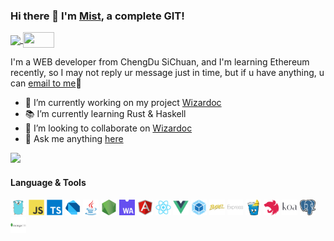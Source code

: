 ### Hi there 👋 I'm [Mist](https://github.com/youncccat), a complete GIT!

<div>
  <a href="https://twitter.com/YC08391623">
    <img align="center" height="23" src="https://raw.githubusercontent.com/youncccat/youncccat/7395d56ccd248a32887221b940393120ca6f71e7/assets/twitter.svg" />
  </a>
  <a href="Mailto:zzhbbdbbd@163.com">
    <img align="center" height="25"  width="50" src="https://raw.githubusercontent.com/youncccat/youncccat/7395d56ccd248a32887221b940393120ca6f71e7/assets/mail.svg" />
  </a>
</div>

I'm a WEB developer from ChengDu SiChuan, and I'm learning Ethereum recently, so I may not reply ur message just in time, but if u have anything, u can <a href="Mailto:zzhbbdbbd@163.com">email to me</a>📮
- 🔭 I’m currently working on my project [Wizardoc](https://github.com/wizardoc/wizard)
- 📚 I’m currently learning Rust & Haskell
- 🎉 I’m looking to collaborate on [Wizardoc](https://github.com/wizardoc/wizard)
- 💬 Ask me anything [here](https://github.com/youncccat/youncccat/issues)

![](https://github-readme-stats.vercel.app/api?username=youncccat&show_icons=true&count_private=true&theme=radical)

#### Language & Tools
<code><img height="25" src="https://raw.githubusercontent.com/devicons/devicon/0d6c64dbbf311879f7d563bfc3ccf559f9ed111c/icons/go/go-original.svg"></code>
<code><img height="25" src="https://raw.githubusercontent.com/devicons/devicon/0d6c64dbbf311879f7d563bfc3ccf559f9ed111c/icons/javascript/javascript-original.svg"></code>
<code><img height="25" src="https://raw.githubusercontent.com/devicons/devicon/0d6c64dbbf311879f7d563bfc3ccf559f9ed111c/icons/typescript/typescript-original.svg"></code>
<code><img height="25" src="https://raw.githubusercontent.com/github/explore/master/topics/dart/dart.png"></code>
<code><img height="25" src="https://raw.githubusercontent.com/devicons/devicon/0d6c64dbbf311879f7d563bfc3ccf559f9ed111c/icons/java/java-original.svg"></code>
<code><img height="25" src="https://raw.githubusercontent.com/github/explore/master/topics/nodejs/nodejs.png"></code>
<code><img height="25" src="https://raw.githubusercontent.com/github/explore/master/topics/web-assembly/web-assembly.png"></code>
<code><img height="25" src="https://raw.githubusercontent.com/devicons/devicon/0d6c64dbbf311879f7d563bfc3ccf559f9ed111c/icons/angularjs/angularjs-original.svg"></code>
<code><img height="25" src="https://raw.githubusercontent.com/devicons/devicon/0d6c64dbbf311879f7d563bfc3ccf559f9ed111c/icons/react/react-original.svg"></code>
<code><img height="25" src="https://raw.githubusercontent.com/devicons/devicon/0d6c64dbbf311879f7d563bfc3ccf559f9ed111c/icons/vuejs/vuejs-original.svg"></code>
<code><img height="25" src="https://raw.githubusercontent.com/devicons/devicon/0d6c64dbbf311879f7d563bfc3ccf559f9ed111c/icons/webpack/webpack-original.svg"></code>
<code><img height="25" src="https://raw.githubusercontent.com/devicons/devicon/0d6c64dbbf311879f7d563bfc3ccf559f9ed111c/icons/babel/babel-original.svg"></code>
<code><img height="25" src="https://raw.githubusercontent.com/github/explore/master/topics/express/express.png"></code>
<code><img height="25" src="https://raw.githubusercontent.com/github/explore/master/topics/gin/gin.png"></code>
<code><img height="25" src="https://raw.githubusercontent.com/github/explore/master/topics/nestjs/nestjs.png"></code>
<code><img height="25" src="https://raw.githubusercontent.com/github/explore/master/topics/koa/koa.png"></code>
<code><img height="25" src="https://raw.githubusercontent.com/github/explore/master/topics/postgresql/postgresql.png"></code>
<code><img height="25" src="https://raw.githubusercontent.com/github/explore/master/topics/mongodb/mongodb.png"></code>
